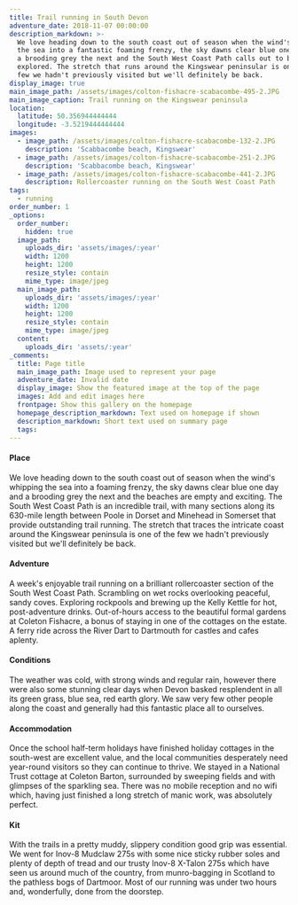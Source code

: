 ```yaml
---
title: Trail running in South Devon
adventure_date: 2018-11-07 00:00:00
description_markdown: >-
  We love heading down to the south coast out of season when the wind's whipping
  the sea into a fantastic foaming frenzy, the sky dawns clear blue one day and
  a brooding grey the next and the South West Coast Path calls out to be
  explored. The stretch that runs around the Kingswear peninsular is one of the
  few we hadn't previously visited but we'll definitely be back.
display_image: true
main_image_path: /assets/images/colton-fishacre-scabacombe-495-2.JPG
main_image_caption: Trail running on the Kingswear peninsula
location:
  latitude: 50.356944444444
  longitude: -3.5219444444444
images:
  - image_path: /assets/images/colton-fishacre-scabacombe-132-2.JPG
    description: 'Scabbacombe beach, Kingswear'
  - image_path: /assets/images/colton-fishacre-scabacombe-251-2.JPG
    description: 'Scabbacombe beach, Kingswear'
  - image_path: /assets/images/colton-fishacre-scabacombe-441-2.JPG
    description: Rollercoaster running on the South West Coast Path
tags:
  - running
order_number: 1
_options:
  order_number:
    hidden: true
  image_path:
    uploads_dir: 'assets/images/:year'
    width: 1200
    height: 1200
    resize_style: contain
    mime_type: image/jpeg
  main_image_path:
    uploads_dir: 'assets/images/:year'
    width: 1200
    height: 1200
    resize_style: contain
    mime_type: image/jpeg
  content:
    uploads_dir: 'assets/:year'
_comments:
  title: Page title
  main_image_path: Image used to represent your page
  adventure_date: Invalid date
  display_image: Show the featured image at the top of the page
  images: Add and edit images here
  frontpage: Show this gallery on the homepage
  homepage_description_markdown: Text used on homepage if shown
  description_markdown: Short text used on summary page
  tags:
---
```


#### Place

We love heading down to the south coast out of season when the wind's whipping the sea into a foaming frenzy, the sky dawns clear blue one day and a brooding grey the next and the beaches are empty and exciting. The South West Coast Path is an incredible trail, with many sections along its 630-mile length between Poole in Dorset and Minehead in Somerset that provide outstanding trail running. The stretch that traces the intricate coast around the Kingswear peninsula is one of the few we hadn't previously visited but we'll definitely be back.

#### Adventure

A week's enjoyable trail running on a brilliant rollercoaster section of the South West Coast Path. Scrambling on wet rocks overlooking peaceful, sandy coves. Exploring rockpools and brewing up the Kelly Kettle for hot, post-adventure drinks. Out-of-hours access to the beautiful formal gardens at Coleton Fishacre, a bonus of staying in one of the cottages on the estate. A ferry ride across the River Dart to Dartmouth for castles and cafes aplenty.

#### Conditions

The weather was cold, with strong winds and regular rain, however there were also some stunning clear days when Devon basked resplendent in all its green grass, blue sea, red earth glory. We saw very few other people along the coast and generally had this fantastic place all to ourselves.

#### Accommodation

Once the school half-term holidays have finished holiday cottages in the south-west are excellent value, and the local communities desperately need year-round visitors so they can continue to thrive. We stayed in a National Trust cottage at Coleton Barton, surrounded by sweeping fields and with glimpses of the sparkling sea. There was no mobile reception and no wifi which, having just finished a long stretch of manic work, was absolutely perfect.

#### Kit

With the trails in a pretty muddy, slippery condition good grip was essential. We went for Inov-8 Mudclaw 275s with some nice sticky rubber soles and plenty of depth of tread and our trusty Inov-8 X-Talon 275s which have seen us around much of the country, from munro-bagging in Scotland to the pathless bogs of Dartmoor. Most of our running was under two hours and, wonderfully, done from the doorstep.